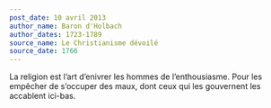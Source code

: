 ```yaml
---
post_date: 10 avril 2013
author_name: Baron d'Holbach
author_dates: 1723-1789
source_name: Le Christianisme dévoilé
source_date: 1766
---
```


La religion est l’art d’enivrer les hommes de l’enthousiasme. Pour les empêcher de s’occuper des maux, dont ceux qui les gouvernent les accablent ici-bas.

